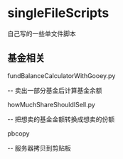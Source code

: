 # singleFileScripts
自己写的一些单文件脚本
## 基金相关
fundBalanceCalculatorWithGooey.py

-- 卖出一部分基金后计算基金余额

howMuchShareShouldISell.py

-- 把想卖的基金金额转换成想卖的份额

pbcopy

-- 服务器拷贝到剪贴板